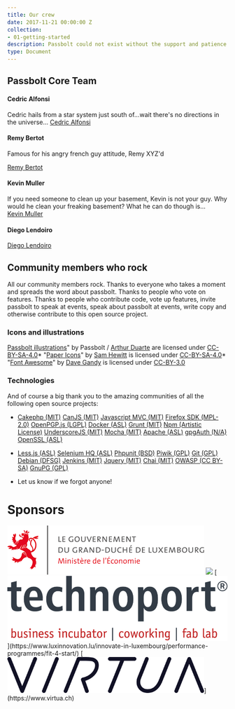 ```yaml
---
title: Our crew
date: 2017-11-21 00:00:00 Z
collection:
- 01-getting-started
description: Passbolt could not exist without the support and patience of our crew and their families and friends.
type: Document
---
```


## Passbolt Core Team
#### Cedric Alfonsi
Cedric hails from a star system just south of...wait there's no directions in the universe...
<a href="https://github.com/cedricalfonsi">Cedric Alfonsi</a>

#### Remy Bertot
Famous for his angry french guy attitude, Remy XYZ'd					
								
<a href="https://github.com/stripthis">Remy Bertot</a>
		
#### Kevin Muller
If you need someone to clean up your basement, Kevin is not your guy. Why would he clean your freaking basement? What he can do though is...				
<a href="https://github.com/kevinmuller">Kevin Muller</a>

#### Diego Lendoiro

<a href="https://github.com/dlen">Diego Lendoiro</a>
								
								
## Community members who rock
All our community members rock. Thanks to everyone who takes a moment and spreads the word about passbolt. Thanks to people who vote on features. Thanks to people who contribute code, vote up features, invite passbolt to speak at events, speak about passbolt at events, write copy and otherwise contribute to this open source project.

### Icons and illustrations

[Passbolt illustrations](https://github.com/passbolt/passbolt_styleguide/tree/master/src/img/illustrations)" by Passbolt / [Arthur Duarte](https://www.behance.net/arthurcduarte) are licensed under [CC-BY-SA-4.0](https://creativecommons.org/licenses/by-sa/4.0/)*   "[Paper Icons](https://snwh.org/paper/icons/)" by [Sam Hewitt](https://samuelhewitt.com/) is licensed under [CC-BY-SA-4.0](https://creativecommons.org/licenses/by-sa/4.0/)*   "[Font Awesome](http://fontawesome.io)" by [Dave Gandy](https://twitter.com/davegandy) is licensed under [CC-BY-3.0](http://creativecommons.org/licenses/by/3.0/)

### Technologies

And of course a big thank you to the amazing communities of all the following open source projects:

*   [Cakephp (MIT)](http://cakephp.org) [CanJS (MIT)](http://canjs.com/) [Javascript MVC (MIT)](http://www.javascriptmvc.com/) [Firefox SDK (MPL-2.0)](https://developer.mozilla.org/en-US/Add-ons/SDK) [OpenPGP.js (LGPL)](http://openpgpjs.org/) [Docker (ASL)](https://www.docker.com/) [Grunt (MIT)](http://gruntjs.com/) [Npm (Artistic License)](https://www.npmjs.com/) [UnderscoreJS (MIT)](http://underscorejs.org/) [Mocha (MIT)](https://mochajs.org/) [Apache (ASL)](http://www.apache.org/) [gpgAuth (N/A)](https://gpgauth.org/) [OpenSSL (ASL)](https://www.openssl.org)

*   [Less.js (ASL)](lesscss.org/) [Selenium HQ (ASL)](http://www.seleniumhq.org) [Phpunit (BSD)](https://phpunit.de/) [Piwik (GPL)](http://piwik.org/) [Git (GPL)](https://git-scm.com/) [Debian (DFSG)](https://www.debian.org/) [Jenkins (MIT)](https://jenkins-ci.org/) [Jquery (MIT)](https://jquery.com/) [Chai (MIT)](http://chaijs.com/) [OWASP (CC BY-SA)](https://www.owasp.org) [GnuPG (GPL)](https://www.gnupg.org/) 

* Let us know if we forgot anyone!

# Sponsors

<img src="images/third_party/ministry_of_economy_luxembourg_logo.png"> 
<img src="images/third_party/luxinnovation_logo.svg">
[<img src="images/third_party/technoport_logo.png">](https://www.luxinnovation.lu/innovate-in-luxembourg/performance-programmes/fit-4-start/) 
[<img src="images/third_party/virtua_logo.png">](https://www.virtua.ch)